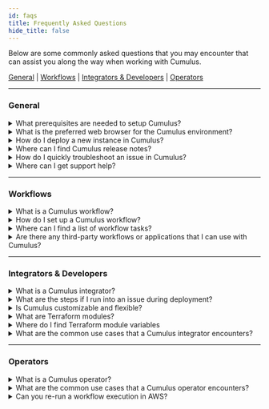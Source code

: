 ```yaml
---
id: faqs
title: Frequently Asked Questions
hide_title: false
---
```


Below are some commonly asked questions that you may encounter that can assist you along the way when working with Cumulus.

[General](#general) | [Workflows](#workflows) | [Integrators & Developers](#integrators--developers) | [Operators](#operators)

---

### General

<details>
  <summary>What prerequisites are needed to setup Cumulus?</summary>
  Answer: Here is a list of the tools and access that you will need in order to get started. To maintain the up-to-date versions that we are using please visit our [Cumulus main README](https://github.com/nasa/cumulus) for details.

- [NVM](https://github.com/creationix/nvm) for node versioning
- [AWS CLI](http://docs.aws.amazon.com/cli/latest/userguide/installing.html)
- Bash
- Docker (only required for testing)
- docker-compose (only required for testing `pip install docker-compose`)
- Python
- [pipenv](https://pypi.org/project/pipenv/)
  
> Keep in mind you will need access to the AWS console and an [Earthdata account](https://urs.earthdata.nasa.gov/) before you can deploy Cumulus.

</details>

<details>
  <summary>What is the preferred web browser for the Cumulus environment?</summary>

  Answer: Our preferred web browser is the latest version of [Google Chrome](https://www.google.com/chrome/).
</details>

<details>
  <summary>How do I deploy a new instance in Cumulus?</summary>

  Answer: For steps on the Cumulus deployment process go to [How to Deploy Cumulus](deployment).
</details>

<details>
  <summary>Where can I find Cumulus release notes?</summary>

  Answer: To get the latest information about updates to Cumulus go to [Cumulus Versions](https://nasa.github.io/cumulus/versions).
</details>

<details>
  <summary>How do I quickly troubleshoot an issue in Cumulus?</summary>

  Answer: To troubleshoot and fix issues in Cumulus reference our recommended solutions in [Troubleshooting Cumulus](troubleshooting).
</details>

<details>
  <summary>Where can I get support help?</summary>

  Answer: The following options are available for assistance:

- Cumulus: Outside NASA users should file a [GitHub issue](https://github.com/nasa/cumulus/issues) and inside NASA users should file a Cumulus JIRA ticket.
- AWS: You can create a case in the [AWS Support Center](https://console.aws.amazon.com/support/home), accessible via your AWS Console.

> For more information on how to submit an issue or contribute to Cumulus follow our guidelines at [Contributing](https://github.com/nasa/cumulus/blob/master/CONTRIBUTING.md)

</details>

---

### Workflows

<details>
  <summary>What is a Cumulus workflow?</summary>

  Answer: A workflow is a provider-configured set of steps that describe the process to ingest data. Workflows are defined using [AWS Step Functions](https://docs.aws.amazon.com/step-functions/index.html). For more details, we suggest visiting the [Workflows](workflows) section.
</details>

<details>
  <summary>How do I set up a Cumulus workflow?</summary>

  Answer: You will need to create a provider, have an associated collection (add a new one), and generate a new rule first. Then you can set up a Cumulus workflow by following these steps [here](workflows/developing-a-cumulus-workflow).
</details>

<details>
  <summary>Where can I find a list of workflow tasks?</summary>

  Answer: You can access a list of reusable tasks for Cumulus development at [Cumulus Tasks](tasks).
</details>

<details>
  <summary>Are there any third-party workflows or applications that I can use with Cumulus?</summary>

  Answer: The Cumulus team works with various partners to help build a robust framework. You can visit our [External Contributions](../external-contributions/external-contributions) section to see what other options are available to help you customize Cumulus for your needs.
</details>

---

### Integrators & Developers

<details>
  <summary>What is a Cumulus integrator?</summary>

  Answer: Those who are working within Cumulus and AWS for deployments and to manage workflows. They may perform the following functions:

- Configure and deploy Cumulus to the AWS environment
- Configure Cumulus workflows
- Write custom workflow tasks

</details>

<details>
  <summary>What are the steps if I run into an issue during deployment?</summary>

  Answer: If you encounter an issue with your deployment go to the [Troubleshooting Deployment](../troubleshooting/troubleshooting-deployment) guide.
</details>

<details>
  <summary>Is Cumulus customizable and flexible?</summary>

  Answer: Yes. Cumulus is a modular architecture that allows you to decide which components that you want/need to deploy. These components are maintained as Terraform modules.
</details>

<details>
  <summary>What are Terraform modules?</summary>

  Answer: They are modules that are composed to create a Cumulus deployment, which gives integrators the flexibility to choose the components of Cumulus that want/need. To view Cumulus maintained modules or steps on how to create a module go to [Terraform modules](https://github.com/nasa/cumulus/tree/master/tf-modules).
</details>

<details>
  <summary>Where do I find Terraform module variables</summary>

  Answer: Go [here](https://github.com/nasa/cumulus/blob/master/tf-modules/cumulus/variables.tf) for a list of Cumulus maintained variables.
</details>

<details>
  <summary>What are the common use cases that a Cumulus integrator encounters?</summary>

  Answer: The following are some examples of possible use cases you may see:

- [Creating Cumulus Data Management Types](../integrator-guide/create-cumulus-data-mgmt-types)
- [Workflow: Add New Lambda](../integrator-guide/workflow-add-new-lambda)
- [Workflow: Troubleshoot Failed Step(s)](../integrator-guide/workflow-ts-failed-step)

</details>

---

### Operators

<details>
  <summary>What is a Cumulus operator?</summary>

  Answer: Those that ingests, archives, and troubleshoots datasets (called collections in Cumulus). Your daily activities might include but not limited to the following:

- Ingesting datasets
- Maintaining historical data ingest
- Starting and stopping data handlers
- Managing collections
- Managing provider definitions
- Creating, enabling, and disabling rules
- Investigating errors for granules and deleting or re-ingesting granules
- Investigating errors in executions and isolating failed workflow step(s)

</details>

<details>
  <summary>What are the common use cases that a Cumulus operator encounters?</summary>

  Answer: The following are some examples of possible use cases you may see:

- [Kinesis Stream For Ingest](../operator-docs/kinesis-stream-for-ingest)
- [Create Rule In Cumulus](../operator-docs/create-rule-in-cumulus)
- [Granule Workflows](../operator-docs/granule-workflows)

Explore more Cumulus operator best practices and how-tos in the dedicated [Operator Docs](../operator-docs/).
</details>

<details>
  <summary>Can you re-run a workflow execution in AWS?</summary>

  Answer: Yes. For steps on how to re-run a workflow execution go to [Re-running workflow executions](../operator-docs/rerunning-workflow-executions) in the [Cumulus Operator Docs](../operator-docs/about-operator-docs).
</details>
